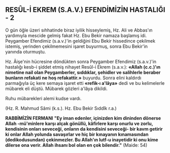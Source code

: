 ## RESÛL-İ EKREM (S.A.V.) EFENDİMİZİN HASTALIĞI - 2

O gün öğle üzeri sıhhatinde biraz iyilik hisseylemiş, Hz. Ali ve Abbas'ın yardımıyla mesci­de gelmiş fakat Hz. Ebu Bekir namaza başlamış idi. Peygamber Efendimiz (s.a.v.)'in geldiğini Ebu Bekir hissedince çekilmek istemiş, yerinden çekilmemesini işaret buyurmuş, sonra Ebu Be­kir'in yanında oturmuştu.

Hz. Âişe'nin hücresine döndükten sonra Pey­gamber Efendimiz (s.a.v.)'in hastalığı kesb-i şid­det etmiş nihayet Resûl-i Ekrem (s.a.v.): **«Allah (c.c.)'ın nimetine nail olan Peygamberler, sıddıklar, şehidler ve salihlerle beraber bunların refakati ne hoş refakattir.»** buyurdu. Sonra elini kaldırdı parmağıyla üç kere semaya işaret etti **«refik-ı a'lâya»** dedi ve bu kelimelerle mübarek eli düştü. Mübarek gözleri a'lâya dikildi.

Ruhu mübarekleri alemi kudse vardı.

(Hz. R. Mahmud Sâmi (k.s.). Hz. Ebu Bekir Sıddîk r.a.)

**RABBİMİZİN FERMANI**
**"Ey iman edenler, içinizden kim dininden dönerse Allah -mü'minlere karşı alçak gönüllü, kâfirlere karşı onurlu ve zorlu, kendisinin onları seveceği, onların da kendisini seveceği- bir kavm getirir ki onlar Allah yolunda savaşır­lar ve hiç bir kınayanın kınamasından (dedikodusundan) çekinmezler. Bu Allah'ın lutf-u inayetidir ki onu kime dilerse ona verir. Allah ihsanı bol olan en çok bilendir."** (Maide: 54)
